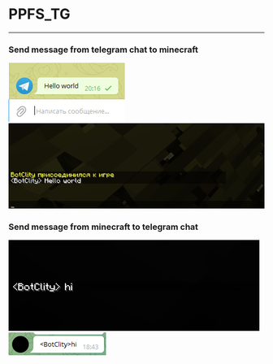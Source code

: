 # PPFS_TG
-------
### Send message from telegram chat to minecraft
![](https://raw.githubusercontent.com/BotClity/PPFS_TG/master/pictures/Screenshot_1.png)
![](https://raw.githubusercontent.com/BotClity/PPFS_TG/master/pictures/Screenshot_2.png)
### Send message from minecraft to telegram chat
![](https://raw.githubusercontent.com/BotClity/PPFS_TG/master/pictures/Screenshot_3.png)
![](https://raw.githubusercontent.com/BotClity/PPFS_TG/master/pictures/Screenshot_4.png)
